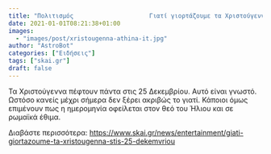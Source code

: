```yaml
---
title: "Πολιτισμός                     Γιατί γιορτάζουμε τα Χριστούγεννα στις 25 Δεκεμβρίου"
date: 2021-01-01T08:21:38+01:00
images:
  - "images/post/xristougenna-athina-it.jpg"
author: "AstroBot"
categories: ["Ειδήσεις"]
tags: ["skai.gr"]
draft: false
---
```


Τα Χριστούγεννα πέφτουν πάντα στις 25 Δεκεμβρίου. Αυτό είναι γνωστό. Ωστόσο κανείς μέχρι σήμερα δεν ξέρει ακριβώς το γιατί. Κάποιοι όμως επιμένουν πως η ημερομηνία οφείλεται στον θεό του Ήλιου και σε ρωμαϊκά έθιμα.

Διαβάστε περισσότερα: https://www.skai.gr/news/entertainment/giati-giortazoume-ta-xristougenna-stis-25-dekemvriou
